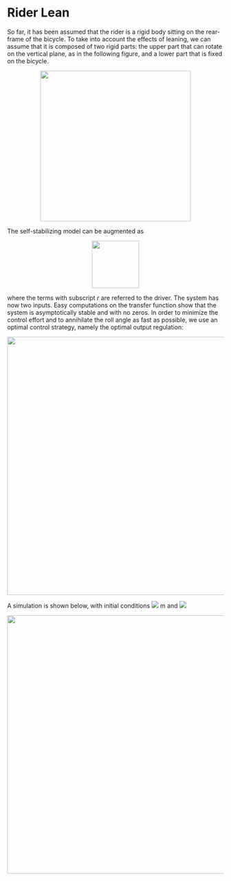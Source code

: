 # Rider Lean
So far, it has been assumed that the rider is a rigid body sitting on the rear-frame of the bicycle. To take into account the effects of leaning, we can assume that it is composed of two rigid parts: the upper part that can rotate on the vertical plane, as in the following figure, and a lower part that is fixed on the bicycle.

<p align="center"> <img height=350 src="https://user-images.githubusercontent.com/62264708/83887534-dcac8880-a748-11ea-8b47-0f06fc3971b2.png"> </p>

The self-stabilizing model can be augmented as

<p align="center"> <img height=110 src="https://user-images.githubusercontent.com/62264708/83888339-fc907c00-a749-11ea-8d0f-e90ef0664347.PNG"> </p>

where the terms with subscript *r* are referred to the driver. The system has now two inputs. Easy computations on the transfer function show that the system is asymptotically stable and with no zeros. In order to minimize the control effort and to annihilate the roll angle as fast as possible, we use an optimal control strategy, namely the optimal output regulation:

<p align="center"> <img width=600 src="https://user-images.githubusercontent.com/62264708/83887546-e0d8a600-a748-11ea-941f-0159d1b4335d.png"> </p>

A simulation is shown below, with initial conditions <img src="https://render.githubusercontent.com/render/math?math=\varphi(0) = -\pi/12"> m and <img src="https://render.githubusercontent.com/render/math?math=\dot{\varphi}(0) = 0">

<p align="center"> <img width=600 src="https://user-images.githubusercontent.com/62264708/83888113-b2a79600-a749-11ea-858a-2a4dba1cb0e7.png"> </p>
